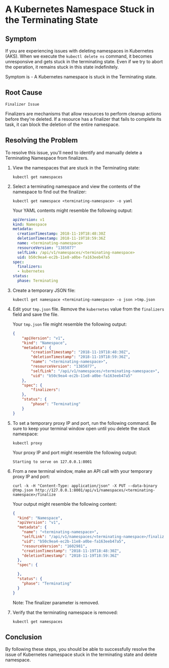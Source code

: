 # **A Kubernetes Namespace Stuck in the Terminating State**

## **Symptom**

If you are experiencing issues with deleting namespaces in Kubernetes (AKS). When we execute the `kubectl delete ns` command, it becomes unresponsive and gets stuck in the terminating state. Even if we try to abort the operation, it remains stuck in this state indefinitely.

Symptom is - A Kubernetes namespace is stuck in the Terminating state.

## **Root Cause**

`Finalizer Issue`

 Finalizers are mechanisms that allow resources to perform cleanup actions before they're deleted. If a resource has a finalizer that fails to complete its task, it can block the deletion of the entire namespace.

## **Resolving the Problem**

To resolve this issue, you'll need to identify and manually delete  a Terminating Namespace from finalizers.

1. View the namespaces that are stuck in the Terminating state:

    ```shell
    kubectl get namespaces
    ```

2. Select a terminating namespace and view the contents of the namespace to find out the finalizer:

    ```shell
    kubectl get namespace <terminating-namespace> -o yaml
    ```

    Your YAML contents might resemble the following output:

    ```yaml
    apiVersion: v1
    kind: Namespace
    metadata:
      creationTimestamp: 2018-11-19T18:48:30Z
      deletionTimestamp: 2018-11-19T18:59:36Z
      name: <terminating-namespace>
      resourceVersion: "1385077"
      selfLink: /api/v1/namespaces/<terminating-namespace>
      uid: b50c9ea4-ec2b-11e8-a0be-fa163eeb47a5
    spec:
      finalizers:
      - kubernetes
    status:
      phase: Terminating
    ```

3. Create a temporary JSON file:

    ```shell
    kubectl get namespace <terminating-namespace> -o json >tmp.json
    ```

4. Edit your `tmp.json` file. Remove the `kubernetes` value from the `finalizers` field and save the file.

    Your `tmp.json` file might resemble the following output:

    ```json
    {
        "apiVersion": "v1",
        "kind": "Namespace",
        "metadata": {
            "creationTimestamp": "2018-11-19T18:48:30Z",
            "deletionTimestamp": "2018-11-19T18:59:36Z",
            "name": "<terminating-namespace>",
            "resourceVersion": "1385077",
            "selfLink": "/api/v1/namespaces/<terminating-namespace>",
            "uid": "b50c9ea4-ec2b-11e8-a0be-fa163eeb47a5"
        },
        "spec": {
            "finalizers": 
        },
        "status": {
            "phase": "Terminating"
        }
    }
    ```

5. To set a temporary proxy IP and port, run the following command. Be sure to keep your terminal window open until you delete the stuck namespace:

    ```shell
    kubectl proxy
    ```

    Your proxy IP and port might resemble the following output:

    ```shell
    Starting to serve on 127.0.0.1:8001
    ```

6. From a new terminal window, make an API call with your temporary proxy IP and port:

    ```shell
    curl -k -H "Content-Type: application/json" -X PUT --data-binary @tmp.json http://127.0.0.1:8001/api/v1/namespaces/<terminating-namespace>/finalize
    ```

    Your output might resemble the following content:

    ```json
    {
      "kind": "Namespace",
      "apiVersion": "v1",
      "metadata": {
        "name": "<terminating-namespace>",
        "selfLink": "/api/v1/namespaces/<terminating-namespace>/finalize",
        "uid": "b50c9ea4-ec2b-11e8-a0be-fa163eeb47a5",
        "resourceVersion": "1602981",
        "creationTimestamp": "2018-11-19T18:48:30Z",
        "deletionTimestamp": "2018-11-19T18:59:36Z"
      },
      "spec": {

      },
      "status": {
        "phase": "Terminating"
      }
    }
    ```

    Note: The finalizer parameter is removed.

7. Verify that the terminating namespace is removed:

    ```shell
    kubectl get namespaces
    ```

## **Conclusion**

By following these steps, you should be able to successfully resolve the issue of Kubernetes namespace stuck in the terminating state and delete namespace.

<!-- 
## Reference:
- <https://www.ibm.com/docs/en/cloud-private/3.2.0?topic=console-namespace-is-stuck-in-terminating-state>
- <https://linuxhelp4u.blogspot.com/2019/01/kubernetes-remove-namespace-stuck-in.html>  
-->
     
    